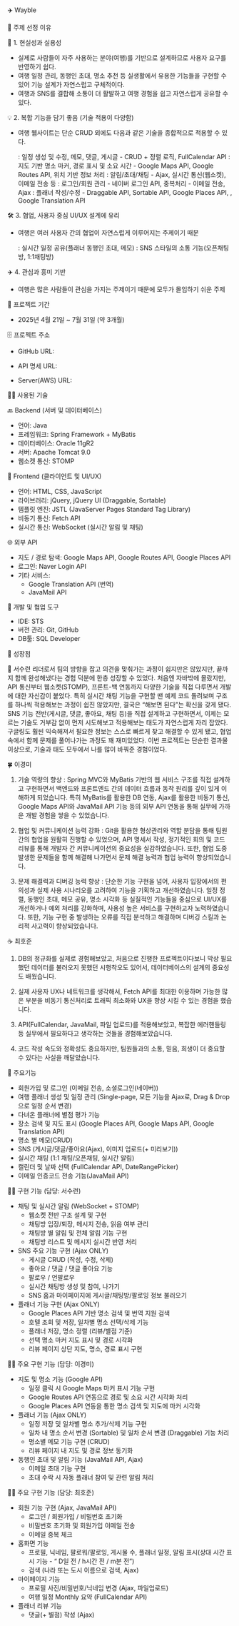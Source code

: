 ✈️ Wayble

🫵 주제 선정 이유

🎯 1. 현실성과 실용성
- 실제로 사람들이 자주 사용하는 분야(여행)를 기반으로 설계하므로 사용자 요구를 반영하기 쉽다.
- 여행 일정 관리, 동행인 초대, 명소 추천 등 실생활에서 유용한 기능들을 구현할 수 있어 기능 설계가 자연스럽고 구체적이다.
- 여행과 SNS를 결합해 소통이 더 활발하고 여행 경험을 쉽고 자연스럽게 공유할 수 있다.

💡 2. 복합 기능을 담기 좋음 (기술 적용이 다양함)
- 여행 웹사이트는 단순 CRUD 외에도 다음과 같은 기술을 종합적으로 적용할 수 있다.
    
    : 일정 생성 및 수정, 메모, 댓글, 게시글 -  CRUD + 정렬 로직, FullCalendar API
    : 지도 기반 명소 마커,  경로 표시 및 소요 시간  - Google Maps API, Google Routes API, 위치 기반    정보 처리
    : 알림/초대/채팅 - Ajax, 실시간 통신(웹소켓), 이메일 전송 등
    : 로그인/회원 관리 - 네이버 로그인 API, 중복처리 - 이메일 전송, Ajax
    : 플래너 작성/수정 - Draggable API, Sortable API, Google Places API, , Google Translation API
    
🛠 3. 협업, 사용자 중심 UI/UX 설계에 유리
- 여행은 여러 사용자 간의 협업이 자연스럽게 이루어지는 주제이기 때문
    
    : 실시간 일정 공유(플래너 동행인 초대, 메모)
    : SNS 스타일의 소통 기능(오픈채팅방, 1:1채팅방)
    
✈️ 4. 관심과 흥미 기반
- 여행은 많은 사람들이 관심을 가지는 주제이기 때문에 모두가 몰입하기 쉬운 주제


📅 프로젝트 기간
- 2025년 4월 21일 ~ 7월 31일 (약 3개월)


🗄️ 프로젝트 주소
- GitHub URL:

- API 명세 URL: 

- Server(AWS) URL: 


👨‍💻 사용된 기술

🔙 Backend (서버 및 데이터베이스)
- 언어: Java
- 프레임워크: Spring Framework + MyBatis
- 데이터베이스: Oracle 11gR2
- 서버: Apache Tomcat 9.0
- 웹소켓 통신: STOMP

🎨 Frontend (클라이언트 및 UI/UX)
- 언어: HTML, CSS, JavaScript
- 라이브러리: jQuery, jQuery UI (Draggable, Sortable)
- 템플릿 엔진: JSTL (JavaServer Pages Standard Tag Library)
- 비동기 통신: Fetch API
- 실시간 통신: WebSocket (실시간 알림 및 채팅)

🌐 외부 API
- 지도 / 경로 탐색: Google Maps API, Google Routes API, Google Places API
- 로그인: Naver Login API
- 기타 서비스:
    - Google Translation API (번역)
    - JavaMail API

🧰 개발 및 협업 도구
- IDE: STS
- 버전 관리: Git, GitHub
- DB툴: SQL Developer


🎢 성장점

🦄 서수련
리더로서 팀의 방향을 잡고 의견을 맞춰가는 과정이 쉽지만은 않았지만, 끝까지 함께 완성해냈다는 경험 덕분에 한층 성장할 수 있었다. 처음엔 자바밖에 몰랐지만, API 통신부터 웹소켓(STOMP), 프론트-백 연동까지 다양한 기술을 직접 다루면서 개발에 대한 자신감이 붙었다. 특히 실시간 채팅 기능을 구현할 땐 예제 코드 돌려보며 구조를 하나씩 적용해보는 과정이 쉽진 않았지만, 결국은 “해보면 된다”는 확신을 갖게 됐다. SNS 기능 전반(게시글, 댓글, 좋아요, 채팅 등)을 직접 설계하고 구현하면서, 이제는 모르는 기술도 거부감 없이 먼저 시도해보고 적용해보는 태도가 자연스럽게 자리 잡았다. 구글링도 훨씬 익숙해져서 필요한 정보는 스스로 빠르게 찾고 해결할 수 있게 됐고, 협업 속에서 함께 문제를 풀어나가는 과정도 꽤 재미있었다. 이번 프로젝트는 단순한 결과물 이상으로, 기술과 태도 모두에서 나를 많이 바꿔준 경험이었다.

🍀 이경미
1. 기술 역량의 향상
: Spring MVC와 MyBatis 기반의 웹 서비스 구조를 직접 설계하고 구현하면서 백엔드와 프론트엔드 간의 데이터 흐름과 동작 원리를 깊이 있게 이해하게 되었습니다. 특히 MyBatis를 활용한 DB 연동, Ajax를 활용한 비동기 통신, Google Maps API와 JavaMail API 기능 등의 외부 API 연동을 통해 실무에 가까운 개발 경험을 쌓을 수 있었습니다.

2. 협업 및 커뮤니케이션 능력 강화
: Git을 활용한 형상관리와 역할 분담을 통해 팀원 간의 협업을 원활히 진행할 수 있었으며, API 명세서 작성, 정기적인 회의 및 코드 리뷰를 통해 개발자 간 커뮤니케이션의 중요성을 실감하였습니다. 또한, 협업 도중 발생한 문제들을 함께 해결해 나가면서 문제 해결 능력과 협업 능력이 향상되었습니다.

3. 문제 해결력과 디버깅 능력 향상
: 단순한 기능 구현을 넘어, 사용자 입장에서의 편의성과 실제 사용 시나리오를 고려하여 기능을 기획하고 개선하였습니다. 일정 정렬, 동행인 초대, 메모 공유, 명소 시각화 등 실질적인 기능들을 중심으로 UI/UX를 개선하거나 예외 처리를 강화하며, 사용성 높은 서비스를 구현하고자 노력하였습니다. 또한, 기능 구현 중 발생하는 오류를 직접 분석하고 해결하며 디버깅 스킬과 논리적 사고력이 향상되었습니다. 

☕️ 최호준
1.  DB의 정규화를 실제로 경험해보았고, 처음으로 진행한 프로젝트이다보니 막상 필요했던 데이터를 불러오지 못했던 시행착오도 있어서, 데이터베이스의 설계의 중요성도 배웠습니다. 

2. 실제 사용자 UX나 네트워크를 생각해서, Fetch API를 최대한 이용하며 가능한 많은 부분을 비동기 통신처리로 트래픽 최소화와 UX을 향상 시킬 수 있는 경험을 했습니다.

3. API(FullCalendar, JavaMail, 파일 업로드)를 적용해보았고, 복잡한 에러핸들링 등 실무에서 필요하다고 생각하는 것들을 경험해보았습니다. 

4. 코드 작성 속도와 정확성도 중요하지만, 팀원들과의 소통, 믿음, 희생이 더 중요할 수 있다는 사실을 깨달았습니다. 


📑 주요기능
- 회원가입 및 로그인 (이메일 전송, 소셜로그인(네이버))
- 여행 플래너 생성 및 일정 관리 (Single-page, 모든 기능을 Ajax로, Drag & Drop 으로 일정 순서 변경)
- 다녀온 플래너에 별점 평가 기능
- 장소 검색 및 지도 표시 (Google Places API, Google Maps API, Google Translation API)
- 명소 별 메모(CRUD)
- SNS (게시글/댓글/좋아요(Ajax), 이미지 업로드(+ 미리보기))
- 실시간 채팅 (1:1 채팅/오픈채팅, 실시간 알림)
- 캘린더 및 날짜 선택 (FullCalendar API, DateRangePicker)
- 이메일 인증코드 전송 기능(JavaMail API)


👩‍💻 구현 기능 (담당: 서수련)

- 채팅 및 실시간 알림 (WebSocket + STOMP)
    - 웹소켓 전반 구조 설계 및 구현
    - 채팅방 입장/퇴장, 메시지 전송, 읽음 여부 관리
    - 채팅방 별 알림 및 전체 알림 기능 구현
    - 채팅방 리스트 및 메시지 실시간 반영 처리
- SNS 주요 기능 구현 (Ajax ONLY)
    - 게시글 CRUD (작성, 수정, 삭제)
    - 좋아요 / 댓글 / 댓글 좋아요 기능
    - 팔로우 / 언팔로우
    - 실시간 채팅방 생성 및 참여, 나가기
    - SNS 홈과 마이페이지에 게시글/채팅방/팔로잉 정보 불러오기
- 플래너 기능 구현 (Ajax ONLY)
    - Google Places API 기반 명소 검색 및 번역 지원 검색
    - 호텔 조회 및 저장, 일차별 명소 선택/삭제 기능
    - 플래너 저장, 명소 정렬 (리뷰/별점 기준)
    - 선택 명소 마커 지도 표시 및 경로 시각화
    - 리뷰 페이지 상단 지도, 명소, 경로 표시 구현

👩‍💻 주요 구현 기능 (담당: 이경미)

- 지도 및 명소 기능 (Google API)
    - 일정 클릭 시 Google Maps 마커 표시 기능 구현
    - Google Routes API 연동으로 경로 및 소요 시간 시각화 처리
    - Google Places API 연동을 통한 명소 검색 및 지도에 마커 시각화
- 플래너 기능 (Ajax ONLY)
    - 일정 저장 및 일차별 명소 추가/삭제 기능 구현
    - 일차 내 명소 순서 변경 (Sortable) 및 일차 순서 변경 (Draggable) 기능 처리
    - 명소별 메모 기능 구현 (CRUD)
    - 리뷰 페이지 내 지도 및 경로 정보 동기화
- 동행인 초대 및 알림 기능 (JavaMail API, Ajax)
    - 이메일 초대 기능 구현
    - 초대 수락 시 자동 플래너 참여 및 관련 알림 처리

👩‍💻 주요 구현 기능 (담당: 최호준)

- 회원 기능 구현 (Ajax, JavaMail API)
    - 로그인 / 회원가입 / 비밀번호 초기화
    - 비밀번호 초기화 및 회원가입 이메일 전송
    - 이메일 중복 체크
- 홈화면 기능
    - 프로필, 닉네임, 팔로워/팔로잉, 게시물 수, 플래너 일정, 알림 표시(상대 시간 표시 기능 - “ D일 전 / h시간 전 / m분 전”)
    - 검색 (나라 또는 도시 이름으로 검색, Ajax)
- 마이페이지 기능
    - 프로필 사진/비밀번호/닉네임 변경 (Ajax, 파일업로드)
    - 여행 일정 Monthly 요약 (FullCalendar API)
- 플래너 리뷰 기능
    - 댓글(+ 별점) 작성 (Ajax)
